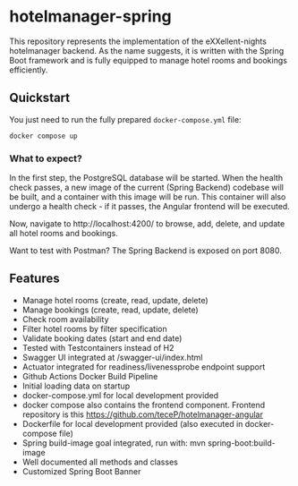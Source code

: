 # hotelmanager-spring
This repository represents the implementation of the eXXellent-nights hotelmanager backend. As the name suggests, it is written with the Spring Boot framework and is fully equipped to manage hotel rooms and bookings efficiently.

## Quickstart

You just need to run the fully prepared `docker-compose.yml` file:
````shell
docker compose up
````

### What to expect?

In the first step, the PostgreSQL database will be started. When the health check passes, a new image of the current (Spring Backend) codebase will be built, and a container with this image will be run. This container will also undergo a health check - if it passes, the Angular frontend will be executed.

Now, navigate to http://localhost:4200/ to browse, add, delete, and update all hotel rooms and bookings.

Want to test with Postman? The Spring Backend is exposed on port 8080.

## Features

- Manage hotel rooms (create, read, update, delete)
- Manage bookings (create, read, update, delete)
- Check room availability
- Filter hotel rooms by filter specification
- Validate booking dates (start and end date)
- Tested with Testcontainers instead of H2
- Swagger UI integrated at /swagger-ui/index.html
- Actuator integrated for readiness/livenessprobe endpoint support
- Github Actions Docker Build Pipeline
- Initial loading data on startup
- docker-compose.yml for local development provided
- docker compose also contains the frontend component. Frontend repository is this https://github.com/teceP/hotelmanager-angular
- Dockerfile for local development provided (also executed in docker-compose file)
- Spring build-image goal integrated, run with: mvn spring-boot:build-image
- Well documented all methods and classes
- Customized Spring Boot Banner
